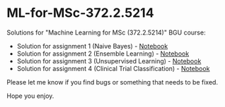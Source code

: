 # ML-for-MSc-372.2.5214

Solutions for "Machine Learning for MSc (372.2.5214)" BGU course:

- Solution for assignment 1 (Naive Bayes) - [Notebook](https://github.com/leorrose/ML-for-MSc-372.2.5214/blob/main/EX1_NB_Sol.ipynb)
- Solution for assignment 2 (Ensemble Learning) - [Notebook](https://github.com/leorrose/ML-for-MSc-372.2.5214/blob/main/Ex2_Ensemble_Sol.ipynb)
- Solution for assignment 3 (Unsupervised Learning) - [Notebook](https://github.com/leorrose/ML-for-MSc-372.2.5214/blob/main/Ex3_Unsupervised_Sol.ipynb)
- Solution for assignment 4 (Clinical Trial Classification) - [Notebook](https://github.com/leorrose/ML-for-MSc-372.2.5214/blob/main/EX4_Clinical_Trial_Classification.ipynb)

Please let me know if you find bugs or something that needs to be fixed.

Hope you enjoy.
